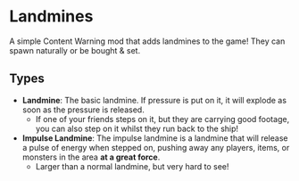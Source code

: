 # Landmines
A simple Content Warning mod that adds landmines to the game! They can spawn naturally or be bought & set.
## Types
- **Landmine**: The basic landmine. If pressure is put on it, it will explode as soon as the pressure is released.
  - If one of your friends steps on it, but they are carrying good footage, you can also step on it whilst they run back to the ship!
- **Impulse Landmine**: The impulse landmine is a landmine that will release a pulse of energy when stepped on, pushing away any players, items, or monsters in the area **at a great force**.
  - Larger than a normal landmine, but very hard to see!